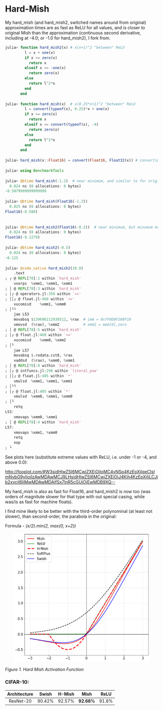 # Hard-Mish

My hard_mish (and hard_mish2, switched names around from original) approximation times are as fast as ReLU for all values, and is closer to original Mish than the approximation (continuous second derivative, including at -4.0; or -1.0 for hard_mish2), I fork from.

```julia
julia> function hard_mish2(x) # x(x+1)^2 "between" ReLU
         l = x + one(x)
         if x >= zero(x)
           return x
         elseif x <= -one(x)
           return zero(x)
         else
           return l^2*x
         end
       end

julia> function hard_mish(x)  # x(0.25*x+1)^2 "between" ReLU
         l = convert(typeof(x), 0.25)*x + one(x)
         if x >= zero(x)
           return x
         elseif x <= convert(typeof(x), -4)
           return zero(x)
         else
           return l^2*x
         end
       end

julia> hard_mish(x::Float16) = convert(Float16, Float32(x)) # converting to Float64 is as fast but thinking of GPUs, and do not fully trust timing as a bit more instructions with Float32

julia> using BenchmarkTools

julia> @btime hard_mish(-1.2)  # near minimum, and similar to for original Mish, unlike for forked hard-mish
  0.024 ns (0 allocations: 0 bytes)
-0.5879999999999999

julia> @btime hard_mish(Float16(-1.2))
  0.025 ns (0 allocations: 0 bytes)
Float16(-0.588)


julia> @btime hard_mish2(Float16(-0.2))  # near minimum, but minumum much higher than for original Mish
  0.024 ns (0 allocations: 0 bytes)
Float16(-0.1279)

julia> @btime hard_mish2(-0.5)
  0.024 ns (0 allocations: 0 bytes)
-0.125

julia> @code_native hard_mish2(10.0)
	.text
; ┌ @ REPL[78]:1 within `hard_mish'
	vxorps	%xmm1, %xmm1, %xmm1
; │ @ REPL[78]:3 within `hard_mish'
; │┌ @ operators.jl:350 within `>='
; ││┌ @ float.jl:460 within `<='
	vucomisd	%xmm1, %xmm0
; │└└
	jae	L53
	movabsq	$139696212938512, %rax  # imm = 0x7F0D8F260F10
	vmovsd	(%rax), %xmm2           # xmm2 = mem[0],zero
; │ @ REPL[78]:5 within `hard_mish'
; │┌ @ float.jl:460 within `<='
	vucomisd	%xmm0, %xmm2
; │└
	jae	L57
	movabsq	$.rodata.cst8, %rax
	vaddsd	(%rax), %xmm0, %xmm1
; │ @ REPL[78]:8 within `hard_mish'
; │┌ @ intfuncs.jl:296 within `literal_pow'
; ││┌ @ float.jl:405 within `*'
	vmulsd	%xmm1, %xmm1, %xmm1
; │└└
; │┌ @ float.jl:405 within `*'
	vmulsd	%xmm0, %xmm1, %xmm0
; │└
	retq
L53:
	vmovaps	%xmm0, %xmm1
; │ @ REPL[78]:4 within `hard_mish'
L57:
	vmovaps	%xmm1, %xmm0
	retq
	nop
; └
```

See plots here (substitute extreme values with ReLU, i.e. under -1 or -4, and above 0.0):

http://fooplot.com/#W3sidHlwZSI6MCwiZXEiOiIoMC4yNSp4KzEpXjIqeCIsImNvbG9yIjoiIzAwMDAwMCJ9LHsidHlwZSI6MCwiZXEiOiJ4Kih4KzEpXjIiLCJjb2xvciI6IiMwMDAwMDAifSx7InR5cGUiOjEwMDB9XQ--

My hard_mish is also as fast for Float16, and hard_mish2 is now too (was orders of magnitute slower for that type with out special casing, while was/is as fast for machine floats).

I find mine likely to be better with the third-order polynominal (at least not slower), than second-order, the parabola in the original:

Formula - *(x/2).min(2, max(0, x+2))*

<div style="text-align:center"><img src ="assets/hard_mish_graph.png"  width="450"/></div>
<p>
    <em>Figure 1. Hard Mish Activation Function</em>
</p>

### CIFAR-10: 

|Architecture|Swish|H-Mish|Mish|ReLU|
|:---:|:---:|:---:|:---:|:---:|
|ResNet-20|90.42%|92.57%|**92.68%**|91.8%|
